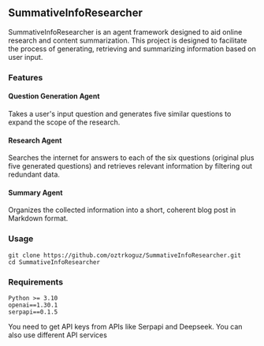 ## SummativeInfoResearcher

SummativeInfoResearcher is an agent framework designed to aid online research and content summarization. This project is designed to facilitate the process of generating, retrieving and summarizing information based on user input.

### Features

#### Question Generation Agent
Takes a user's input question and generates five similar questions to expand the scope of the research.

#### Research Agent
Searches the internet for answers to each of the six questions (original plus five generated questions) and retrieves relevant information by filtering out redundant data.

#### Summary Agent
Organizes the collected information into a short, coherent blog post in Markdown format.

### Usage
```
git clone https://github.com/oztrkoguz/SummativeInfoResearcher.git
cd SummativeInfoResearcher
```

### Requirements
```
Python >= 3.10
openai==1.30.1
serpapi==0.1.5
```
You need to get API keys from APIs like Serpapi and Deepseek. You can also use different API services
